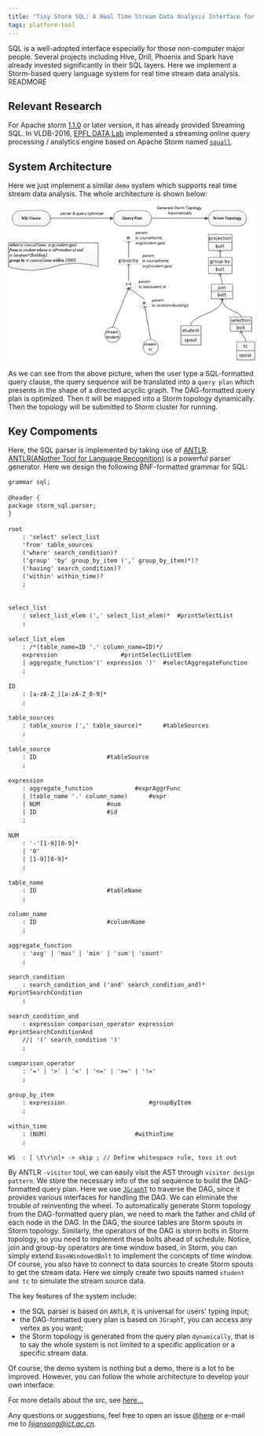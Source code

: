 ```yaml
---
title: "Tiny Storm SQL: A Real Time Stream Data Analysis Interface for Apache Storm"
tags: platform-tool
---
```

SQL is a well-adopted interface especially for those non-computer major people. Several projects including Hive, Drill, Phoenix and Spark have already invested significantly in their SQL layers. Here we implement a Storm-based query language system for real time stream data analysis. 
READMORE

## Relevant Research
For Apache storm [1.1.0](http://storm.apache.org/2017/03/29/storm110-released.html) or later version, it has already provided Streaming SQL. In VLDB-2016, [EPFL DATA Lab](http://data.epfl.ch/) implemented a streaming online query processing / analytics engine based on Apache Storm named [`squall`](https://github.com/epfldata/squall).


## System Architecture
  Here we just implement a similar `demo` system which supports real time stream data analysis. The whole architecture is shown below:
  
  ![image](/blog-img/2017_06_05_architecture.png "System Architecture")

As we can see from the above picture, when the user type a SQL-formatted query clause, the query sequence will be translated into a `query plan` which presents in the shape of a directed acyclic graph. The DAG-formatted query plan is optimized.
Then it will be mapped into a Storm topology dynamically. Then the topology will be submitted to Storm cluster for running.

## Key Compoments

Here, the SQL parser is implemented by taking use of [ANTLR](https://github.com/antlr/antlr4). [ANTLR(ANother Tool for Language Recognition)](http://www.antlr.org/) is a powerful parser generator. Here we design the following BNF-formatted grammar for SQL:

```
grammar sql;

@header {
package storm_sql.parser;
}

root
    : 'select' select_list
    'from' table_sources
    ('where' search_condition)?
    ('group' 'by' group_by_item (',' group_by_item)*)?
    ('having' search_condition)?
    ('within' within_time)?
    ;


select_list
    : select_list_elem (',' select_list_elem)*	#printSelectList
    ;

select_list_elem
    : /*(table_name=ID '.' column_name=ID)*/
    expression					#printSelectListElem
    | aggregate_function'(' expression ')'	#selectAggregateFunction
    ;

ID
    : [a-zA-Z_][a-zA-Z_0-9]*
    ;

table_sources
    : table_source (',' table_source)*		#tableSources
    ;

table_source
    : ID					#tableSource
    ;

expression
    : aggregate_function			#exprAggrFunc
    | (table_name '.' column_name)		#expr
    | NUM					#num
    | ID                    #id
    ;

NUM
    : '-'[1-9][0-9]*
    | '0'
    | [1-9][0-9]*
    ;

table_name
    : ID					#tableName
    ;

column_name
    : ID					#columnName
    ;

aggregate_function
    : 'avg' | 'max' | 'min' | 'sum'| 'count'
    ;

search_condition
    : search_condition_and ('and' search_condition_and)*	#printSearchCondition
    ;

search_condition_and
    : expression comparison_operator expression			#printSearchConditionAnd
    //| '(' search_condition ')'
    ;

comparison_operator
    : '=' | '>' | '<' | '<=' | '>=' | '!='
    ;

group_by_item
    : expression						#groupByItem
    ;

within_time
    : (NUM)							#withinTime
    ;

WS  : [ \t\r\n]+ -> skip ; // Define whitespace rule, toss it out

```

By ANTLR `-visitor` tool, we can easily visit the AST through `visitor design pattern`. We store the necessary info of the sql sequence to build the DAG-formatted query plan. Here we use [`JGraphT`](https://github.com/jgrapht/jgrapht) to traverse the DAG, since it provides various interfaces for handling the DAG. We can eliminate the trouble of reinventing the wheel.
To automatically generate Storm topology from the DAG-formatted query plan, we need to mark the father and child of each node in the DAG. In the DAG, the source tables are Storm spouts in Storm topology. Similarly, the operators of the DAG is storm bolts in Storm topology, so you need to implement these bolts ahead of schedule. Notice, join and group-by operators are time window based, in Storm, you can simply extend `BaseWindowedBolt` to implement the concepts of time window. Of course, you also have to connect to data sources to create Storm spouts to get the stream data. Here we simply create two spouts named `student and tc` to simulate the stream source data.

The key features of the system include:
- the SQL parser is based on `ANTLR`, it is universal for users' typing input;
- the DAG-formatted query plan is based on `JGraphT`, you can access any vertex as you want;
- the Storm topology is generated from the query plan `dynamically`, that is to say the whole system is not limited to a specific application or a specific stream data.

Of course, the demo system is nothing but a demo, there is a lot to be improved. However, you can follow the whole architecture to develop your own interface.

For more details about the src, see [here...](https://github.com/lijiansong/distribution/tree/master/storm/storm-sql/storm-sql/course-project)

Any questions or suggestions, feel free to open an issue @[here](https://github.com/lijiansong/distribution/issues) or e-mail me to *lijiansong@ict.ac.cn*.
